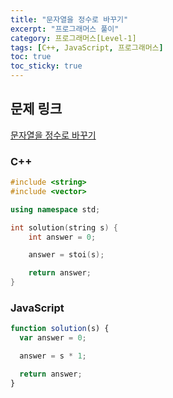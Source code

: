 ```yaml
---
title: "문자열을 정수로 바꾸기"
excerpt: "프로그래머스 풀이"
category: 프로그래머스[Level-1]
tags: [C++, JavaScript, 프로그래머스]
toc: true
toc_sticky: true
---
```


## 문제 링크

[문자열을 정수로 바꾸기](https://programmers.co.kr/learn/courses/30/lessons/12925)

### C++

```cpp
#include <string>
#include <vector>

using namespace std;

int solution(string s) {
    int answer = 0;

    answer = stoi(s);

    return answer;
}
```

### JavaScript

```js
function solution(s) {
  var answer = 0;

  answer = s * 1;

  return answer;
}
```
